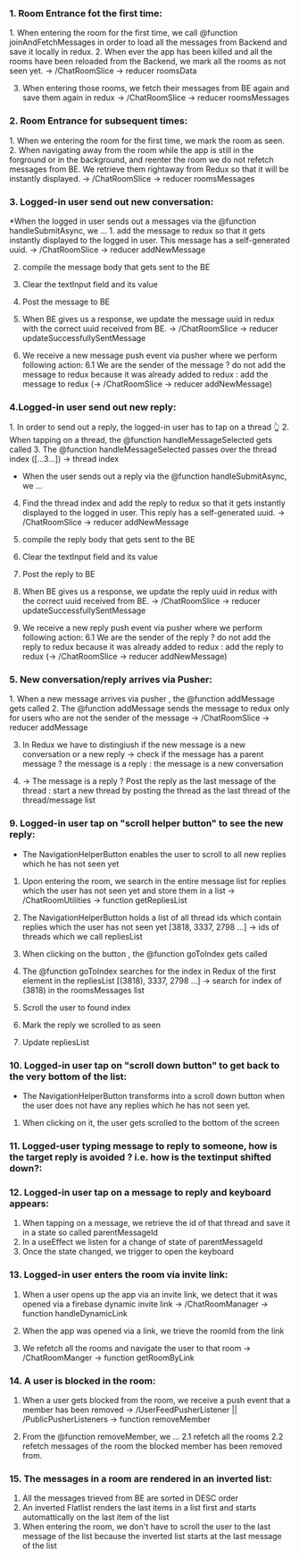 ### 1. Room Entrance fot the first time:

<p> 
1. When entering the room for the first time, we call @function joinAndFetchMessages in order to load
all the messages from Backend and save it locally in redux.
2. When ever the app has been killed and all the rooms have been reloaded from the Backend, we mark all the rooms as not seen yet. 
-> /ChatRoomSlice -> reducer roomsData

3. When entering those rooms, we fetch their messages from BE again and save them again in redux
-> /ChatRoomSlice -> reducer roomsMessages
</p>

### 2. Room Entrance for subsequent times:
<p> 
1. When we entering the room for the first time, we mark the room as seen.
2. When navigating away from the room while the app is still in the forground or in the background, and reenter the room
we do not refetch messages from BE. We retrieve them rightaway from Redux so that it will be instantly displayed.
-> /ChatRoomSlice -> reducer roomsMessages
</p>

### 3. Logged-in user send out new conversation:
<p>
*When the logged in user sends out a messages via the @function handleSubmitAsync, we ...
1. add the message to redux so that it gets instantly displayed to the logged in user. This message has a self-generated uuid.
-> /ChatRoomSlice -> reducer addNewMessage

2. compile the message body that gets sent to the BE
3. Clear the textInput field and its value 
4. Post the message to BE
5. When BE gives us a response, we update the message uuid in redux with the correct uuid received from BE. 
-> /ChatRoomSlice -> reducer updateSuccessfullySentMessage

6. We receive a new message push event via pusher where we perform following action: 
    6.1 We are the sender of the message 
    ? do not add the message to redux because it was already added to redux
    : add the message to redux (-> /ChatRoomSlice -> reducer addNewMessage)
</p>

### 4.Logged-in user send out new reply:
<p>
1. In order to send out a reply, the logged-in user has to tap on a thread 👆
2. When tapping on a thread, the @function handleMessageSelected gets called
3. The @function handleMessageSelected passes over the thread index 
([...3...]) -> thread index

* When the user sends out a reply via the @function handleSubmitAsync, we ...
4. Find the thread index and add the reply to redux so that it gets instantly displayed to the logged in user. 
This reply has a self-generated uuid.
-> /ChatRoomSlice -> reducer addNewMessage

5. compile the reply body that gets sent to the BE
6. Clear the textInput field and its value 
7. Post the reply to BE
8. When BE gives us a response, we update the reply uuid in redux with the correct uuid received from BE. 
-> /ChatRoomSlice -> reducer updateSuccessfullySentMessage

9. We receive a new reply push event via pusher where we perform following action: 
    6.1 We are the sender of the reply 
    ? do not add the reply to redux because it was already added to redux
    : add the reply to redux (-> /ChatRoomSlice -> reducer addNewMessage)
</p>

### 5. New conversation/reply arrives via Pusher:
<p>
1. When a new message arrives via pusher , the @function addMessage gets called
2. The @function addMessage sends the message to redux only for users who are not the sender of the message
-> /ChatRoomSlice -> reducer addMessage

3. In Redux we have to distingiush if the new message is a new conversation or a new reply
  -> check if the message has a parent message
  ? the message is a reply
  : the message is a new conversation

4. -> The message is a reply 
    ? Post the reply as the last message of the thread
    : start a new thread by posting the thread as the last thread of the thread/message list


</p>

### 9. Logged-in user tap on "scroll helper button" to see the new reply:
* The NavigationHelperButton enables the user to scroll to all new replies which he has not seen yet
1. Upon entering the room, we search in the entire message list for replies which the user has not seen yet 
and store them in a list
-> /ChatRoomUtilities -> function getRepliesList

2. The NavigationHelperButton holds a list of all thread ids which contain replies which the user has not seen yet
[3818, 3337, 2798 ...] -> ids of threads which we call repliesList

3. When clicking on the button , the @function goToIndex gets called
4. The @function goToIndex searches for the index in Redux of the first element in the repliesList 
[(3818), 3337, 2798 ...] -> search for index of (3818) in the roomsMessages list

5. Scroll the user to found index
6. Mark the reply we scrolled to as seen
7. Update repliesList

### 10. Logged-in user tap on "scroll down button" to get back to the very bottom of the list:
* The NavigationHelperButton transforms into a scroll down button when the user does not have any replies which he has not seen yet. 
1. When clicking on it, the user gets scrolled to the bottom of the screen

### 11. Logged-user typing message to reply to someone, how is the target reply is avoided ? i.e. how is the textinput shifted down?:

### 12. Logged-in user tap on a message to reply and keyboard appears:
1. When tapping on a message, we retrieve the id of that thread and save it in a state so called parentMessageId
2. In a useEffect we listen for a change of state of parentMessageId
3. Once the state changed, we trigger to open the keyboard

### 13. Logged-in user enters the room via invite link:
1. When a user opens up the app via an invite link, we detect that it was opened via a firebase dynamic invite link 
-> /ChatRoomManager -> function handleDynamicLink

2. When the app was opened via a link, we trieve the roomId from the link
3. We refetch all the rooms and navigate the user to that room
-> /ChatRoomManger -> function getRoomByLink

### 14. A user is blocked in the room:
1. When a user gets blocked from the room, we receive a push event that a member has been removed
-> /UserFeedPusherListener || /PublicPusherListeners -> function removeMember

2. From the @function removeMember, we ...
  2.1 refetch all the rooms
  2.2 refetch messages of the room the blocked member has been removed from. 

### 15. The messages in a room are rendered in an inverted list:
1. All the messages trieved from BE are sorted in DESC order
2. An inverted Flatlist renders the last items in a list first and starts automattically on the last item of the list
3. When entering the room, we don't have to scroll the user to the last message of the list because the inverted list starts at the last message of the list